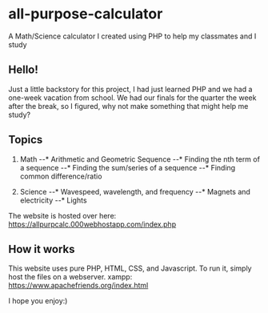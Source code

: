 # all-purpose-calculator
A Math/Science calculator I created using PHP to help my classmates and I study

## Hello!
Just a little backstory for this project, I had just learned PHP and we had a one-week vacation from school. We had our finals for the quarter the week after the break, so I figured, why not make something that might help me study?

## Topics
1. Math
--* Arithmetic and Geometric Sequence
--* Finding the nth term of a sequence
--* Finding the sum/series of a sequence
--* Finding common difference/ratio

2. Science
--* Wavespeed, wavelength, and frequency
--* Magnets and electricity
--* Lights

The website is hosted over here: https://allpurpcalc.000webhostapp.com/index.php

## How it works
This website uses pure PHP, HTML, CSS, and Javascript. To run it, simply host the files on a webserver. xampp: https://www.apachefriends.org/index.html

I hope you enjoy:)
